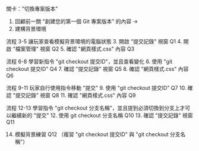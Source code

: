 關卡："切換專案版本"

1. 回顧前一關 "創建您的第一個 Git 專案版本" 的內容 ->
2. 建構背景環境

流程 3-5 讓玩家查看模擬背景環境的電腦狀態
3. 開啟 "提交記錄" 視窗     Q1
4. 開啟 "檔案管理" 視窗     Q2
5. 確認 "網頁樣式.css" 內容 Q3
   
流程 6-8 學習新指令 "git checkout 提交ID"，並且查看變化
6. 使用 "git checkout 提交ID" Q4
7. 確認 "提交記錄" 視窗        Q5
8. 確認 "網頁樣式.css" 內容    Q6

流程 9-11 玩家自行使用指令移動 "提交"
9. 使用 "git checkout 提交ID"   Q7
10.  確認 "提交記錄" 視窗      Q8
11.  確認 "網頁樣式.css" 內容  Q9

流程 12-13 學習指令 "git checkout 分支名稱"，並且提到必須切換到分支上才可以繼續新的 "提交"
12. 使用 git checkout 分支名稱  Q10
13. 確認 "提交記錄" 視窗      Q11

14. 模擬背景練習   Q12 
    （複習 "git checkout 提交ID" 與 "git checkout 分支名稱"）